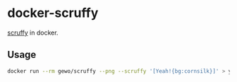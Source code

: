 # docker-scruffy

[scruffy](https://github.com/aivarsk/scruffy) in docker.

## Usage

```sh
docker run --rm gewo/scruffy --png --scruffy '[Yeah!{bg:cornsilk}]' > yeah.png
```
